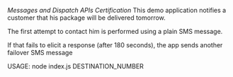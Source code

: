 *Messages and Dispatch APIs Certification*
This demo application notifies a customer that his package will be delivered tomorrow.

The first attempt to contact him is performed using a plain SMS message.

If that fails to elicit a response (after 180 seconds), the app sends another failover SMS message

USAGE: node index.js DESTINATION_NUMBER